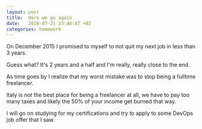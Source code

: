 ```yaml
---
layout: post
title:  Here we go again
date:   2018-07-21 23:46:47 +02
categories: homework
---
```


On December 2015 I promised to myself to not quit my next job in less than 3 years.

Guess what? It's 2 years and a half and I'm really, really close to the end.

As time goes by I realize that my worst mistake was to stop being a fulltime freelancer.

<!--more-->
Italy is not the best place for being a freelancer at all, we have to pay too many taxes and likely the 50% of your income get burned that way.

I will go on studying for my certifications and try to apply to some DevOps job offer that I saw.